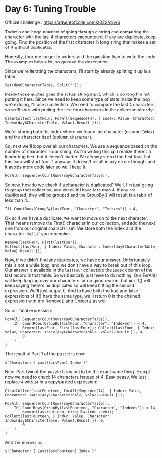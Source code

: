 # Day 6: Tuning Trouble
Official challenge : https://adventofcode.com/2022/day/6

Today's challenge consists of going through a string and comparing the character with the last 4 characters encountered. If any are duplicate, keep going. Find the position of the first character in long string that makes a set of 4 without duplicates.

Honestly, took me longer to understand the question than to write the code. The examples help a lot, so go read the description.

Since we're iterating the characters, I'll start by already splitting it up in a table:

```
Set(day6CharacterTable, Split(""));
```

Inside those quotes goes the actual string input, which is so long I'm not putting it here. Since we need to keep some type of state inside the loop we're doing, I'll use a collection. We need to compare the last 4 characters, so we'll start with putting the first four characters in the collection already:

```
ClearCollect(lastFour, ForAll(Sequence(4), { Index: Value, Character: Index(day6CharacterTable, Value).Result }));
```

We're storing both the index where we found the character (column `Index`) and the character itself (column `Character`).

So, next we'll loop over all our characters. We use a sequence based on the number of character in our string. As I'm writing this up I realize there's a kinda-bug here but it doesn't matter. We already stored the first four, but this loop will start from 1 anyway. It doesn't result in any errors though, and it avoids more code later so we'll keep it.

```
ForAll( Sequence(CountRows(day6CharacterTable)),
```

So now, how do we check if a character is duplicated? Well, I'm just going to group that collection, and check if I have less than 4. If any are duplicated, they will be grouped and the GroupBy() will result in a table of less than 4...

```
If( CountRows(GroupBy(lastFour, "Character", "Indexes")) < 4,
```

Ok so if we have a duplicate, we want to move on to the next character. That means remove the First() character in our collection, and add the next one from our original character set. We store both the Index and the character itself, if you remember.

```
Remove(lastFour, First(lastFour));
Collect(lastFour, { Index: Value, Character: Index(day6CharacterTable, Value).Result });
```

Now, if we didn't find any duplicates, we have our answer. Unfortunately this is not a while loop, and we don't have a way to break out of this loop. Our answer is available in the `lastFour` collection: the `Index` column of the last record in that table. So we basically just have to do nothing. Our ForAll() will keep looping over our characters for no good reason, but our If() will keep saying there's no duplicates so will keep hitting the second expression. We'll just output 0. And to have both the true and false expressions of If() have the same type, we'll return 0 in the chained expression with the Remove() and Collect() as well.

So our final expression:

```
ForAll( Sequence(CountRows(day6CharacterTable)),
    If( CountRows(GroupBy(lastFour, "Character", "Indexes")) < 4,
        Remove(lastFour, First(lastFour)); Collect(lastFour, { Index: Value, Character: Index(day6CharacterTable, Value).Result }); 0,
        0
    )
)
```

The result of Part 1 of the puzzle is now:
```
$"Character: { Last(lastFour).Index }"
```

Nice. Part two of the puzzle turns out to be the exact same thing. Except now we need to check 14 characters instead of 4. Easy peasy. We just replace `4` with `14` in a copy/pasted expression:

```
ClearCollect(lastFourteen, ForAll(Sequence(14), { Index: Value, Character: Index(day6CharacterTable, Value).Result }));

ForAll( Sequence(CountRows(day6CharacterTable)),
    If( CountRows(GroupBy(lastFourteen, "Character", "Indexes")) < 14,
        Remove(lastFourteen, First(lastFourteen)); Collect(lastFourteen, { Index: Value, Character: Index(day6CharacterTable, Value).Result }); 0,
        0
    )
)
```

And the answer is:
```
$"Character: { Last(lastFourteen).Index }"
```